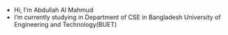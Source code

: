 - Hi, I’m Abdullah Al Mahmud
- I’m currently studying in Department of CSE in Bangladesh University of Engineering and Technology(BUET)

<!---
AbdullahAlMahmud1628/AbdullahAlMahmud1628 is a ✨ special ✨ repository because its `README.md` (this file) appears on your GitHub profile.
You can click the Preview link to take a look at your changes.
--->
